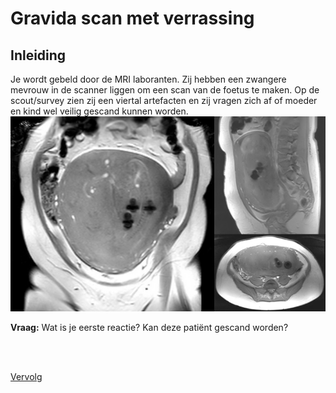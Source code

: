 # Gravida scan met verrassing

## Inleiding

Je wordt gebeld door de MRI laboranten. Zij hebben een zwangere mevrouw in de scanner liggen om een scan van de foetus te maken.
Op de scout/survey zien zij een viertal artefacten en zij vragen zich af of moeder en kind wel veilig gescand kunnen worden.
![](survey_all.png)

**Vraag:** Wat is je eerste reactie? Kan deze patiënt gescand worden? 

<br>
<br>

[Vervolg](case_part2.md)


